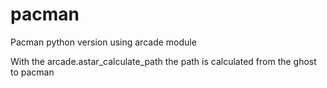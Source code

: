 # pacman
Pacman python version using arcade module

With the arcade.astar_calculate_path the path is calculated from the ghost to pacman

